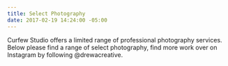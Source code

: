 ```yaml
---
title: Select Photography
date: 2017-02-19 14:24:00 -05:00
---
```


Curfew Studio offers a limited range of professional photography services. Below please find a range of select photography, find more work over on Instagram by following @drewacreative.